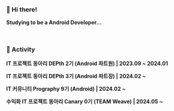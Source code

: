 ### 👋  Hi there!

<p><b>Studying to be a Android Developer...</b></p>

<br>

### :star2: Activity
<p><b>IT 프로젝트 동아리 DEPth 2기 (Android 파트원) | 2023.09 ~ 2024.01 </b></p>
<p><b>IT 프로젝트 동아리 DEPth 3기 (Android 파트장) | 2024.02 ~ </b></p>
<p><b>IT 커뮤니티 Prography 9기 (Android) | 2024.02 ~ </b></p>
<p><b>수익화 IT 프로젝트 동아리 Canary 0기 (TEAM Weave) | 2024.05 ~ </b></p>


<br>
